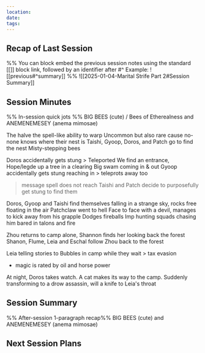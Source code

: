 ```yaml
---
location:
date:
tags: 
---
```

## Recap of Last Session
%%
You can block embed the previous session notes using the standard [[]] block link, followed by an identifier after #^ 
Example: ![[previous#^summary]]
%%
![[2025-01-04-Marital Strife Part 2#Session Summary]]


## Session Minutes 
%% In-session quick jots %%
BIG BEES (cute) / Bees of Etherealness
and ANEMENEMESEY (anema mimosae)

The halve the spell-like ability to warp
Uncommon but also rare cause no-none  knows where their nest is
Taishi, Gyoop, Doros, and Patch go to find the nest
Misty-stepping bees

Doros accidentally gets stung > Teleported
We find an entrance, 
Hope/legde up a tree in a clearing
Big swam coming in & out
Gyoop accidentally gets stung reaching in > teleprots away too
> message spell does not reach
Taishi and Patch decide to purposefully get stung to find them

Doros, Gyoop and Taishi find themselves falling in a strange sky, rocks free floating in the air
Patchclaw went to hell
Face to face with a devil, manages to kick away from his grapple
Dodges fireballs
Imp hunting squads chasing him bared in talons and fire

Zhou  returns to camp alone, Shannon finds her looking back the forest
Shanon, Flume, Leia and Eschal follow Zhou back to the forest

Leia telling stories to Bubbles in camp while they wait > tax evasion
- magic is rated by oil and horse power

At night, Doros takes watch. A cat makes its way to the camp. Suddenly transforming to a drow assassin, will a knife to Leia's throat


## Session Summary  
%% After-session 1-paragraph recap%%
BIG BEES (cute)
and ANEMENEMESEY (anema mimosae)


## Next Session Plans